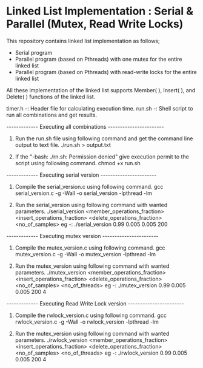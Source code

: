 # Linked List Implementation : Serial & Parallel (Mutex, Read Write Locks)

This repository contains linked list implementation as follows; 
  - Serial program
  - Parallel program (based on Pthreads) with one mutex for the entire linked list
  - Parallel program (based on Pthreads) with read-write locks for the entire linked list
  
All these implementation of the linked list supports Member( ), Insert( ), and Delete( ) functions of the linked list.

timer.h -: Header file for calculating execution time.
run.sh -: Shell script to run all combinations and get results.

------------- Executing all combinations -----------------------

1. Run the run.sh file using following command and get the command line output to text file.
	./run.sh > output.txt

2. If the "-bash: ./rn.sh: Permission denied" give execution permit to the script using following command.
	chmod +x run.sh

------------- Executing serial version -----------------------

1. Compile the serial_version.c using following command.
	gcc serial_version.c -g -Wall -o serial_version -lpthread -lm

2. Run the serial_version using following command with wanted parameters.
	./serial_version <member_operations_fraction> <insert_operations_fraction> <delete_operations_fraction> <no_of_samples>
	eg -: ./serial_version 0.99 0.005 0.005 200

------------- Executing mutex version -----------------------

1. Compile the mutex_version.c using following command.
	gcc mutex_version.c -g -Wall -o mutex_version -lpthread -lm

2. Run the mutex_version using following command with wanted parameters.
	./mutex_version <member_operations_fraction> <insert_operations_fraction> <delete_operations_fraction> <no_of_samples> <no_of_threads>
	eg -: ./mutex_version 0.99 0.005 0.005 200 4


------------- Executing Read Write Lock version -----------------------

1. Compile the rwlock_version.c using following command.
	gcc rwlock_version.c -g -Wall -o rwlock_version -lpthread -lm

2. Run the mutex_version using following command with wanted parameters.
	./rwlock_version <member_operations_fraction> <insert_operations_fraction> <delete_operations_fraction> <no_of_samples> <no_of_threads>
	eg -: ./rwlock_version 0.99 0.005 0.005 200 4
